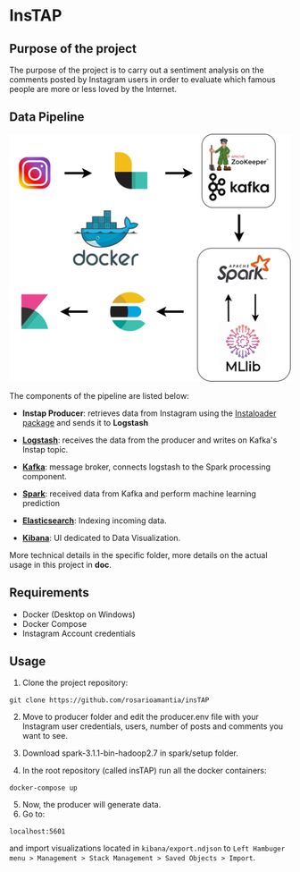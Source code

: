 # InsTAP

## Purpose of the project

The purpose of the project is to carry out a sentiment analysis on the comments posted by Instagram users in order to evaluate which famous people are more or less loved by the Internet.


## Data Pipeline 

<p align="center"><img src="./doc/images/tap_flow.png" alt="Data Pipeline" width="1000"/></p>

The components of the pipeline are listed below:

- **Instap Producer**: retrieves data from Instagram using the [Instaloader package](https://github.com/instaloader/instaloader) and sends it to **Logstash**

- **[Logstash](https://www.elastic.co/logstash)**: receives the data from the producer and writes on Kafka's Instap topic.
- **[Kafka](https://kafka.apache.org/)**: message broker, connects logstash to the Spark processing component.
- **[Spark](https://spark.apache.org/)**: received data from Kafka and perform machine learning prediction
- **[Elasticsearch](https://www.elastic.co/)**: Indexing incoming data.
- **[Kibana](https://www.elastic.co/kibana)**: UI dedicated to Data Visualization.


More technical details in the specific folder, more details on the actual usage in this project in **doc**.

## Requirements
- Docker (Desktop on Windows)
- Docker Compose
- Instagram Account credentials

## Usage

1.   Clone the project repository:

```
git clone https://github.com/rosarioamantia/insTAP
```

2. Move to producer folder and edit the producer.env file with your Instagram user credentials, users, number of posts and comments you want to see.

3. Download spark-3.1.1-bin-hadoop2.7 in spark/setup folder.

4. In the root repository (called insTAP) run all the docker containers:

```
docker-compose up
```
5. Now, the producer will generate data.
6. Go to:
```
localhost:5601
```

and import visualizations located in ```kibana/export.ndjson``` to ```Left Hambuger menu > Management > Stack Management > Saved Objects > Import```.
